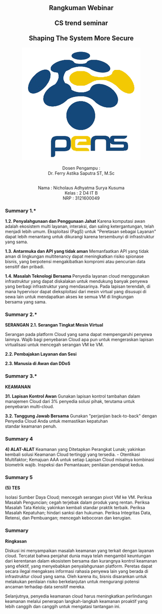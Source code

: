 <!-- Cover Depan-->
<div align="center">
  <h2>Rangkuman Webinar<br/><br/>CS trend seminar<br/><br/>Shaping The System More Secure</h2>
  
  <img src="../../asset/Logo_PENS.png" />
   
  <p align="center">
    Dosen Pengampu :
    <br />
    Dr. Ferry Astika Saputra ST, M.Sc
    <br/><br/>
    <p>
    Nama : Nicholaus Adhyatma Surya Kusuma <br/>
    Kelas : 2 D4 IT B <br/>
    NRP : 3121600049 <br/> 
    </p>
  </p>
</div>

<!-- Summari -->

### Summary 1.\*

**1.2. Penyalahgunaan dan Penggunaan Jahat**
Karena komputasi awan adalah ekosistem multi layanan, interaksi, dan saling ketergantungan, telah menjadi lebih umum. Eksploitasi (PagS) untuk "Peretasan sebagai Layanan" dapat lebih menantang untuk dikurangi karena tersembunyi di infrastruktur yang sama.

**1.3. Antarmuka dan API yang tidak aman**
Memanfaatkan API yang tidak aman di lingkungan multitenancy dapat meningkatkan risiko spionase bisnis, yang berpotensi mengakibatkan kompromi atau pencurian data sensitif dan pribadi.

**1.4. Masalah Teknologi Bersama**
Penyedia layanan cloud menggunakan infrastruktur yang dapat diskalakan untuk mendukung banyak penyewa yang berbagi infrastruktur yang mendasarinya. Pada lapisan terendah, di mana hypervisor dapat dieksploitasi dari mesin virtual yang disusupi di sewa lain untuk mendapatkan akses ke semua VM di lingkungan bersama yang sama.

### Summary 2.\*

**SERANGAN**
**2.1. Serangan Tingkat Mesin Virtual**

Serangan pada platform Cloud yang sama dapat mempengaruhi penyewa lainnya. Wajib bagi penyebaran Cloud apa pun untuk mengeraskan lapisan virtualisasi untuk mencegah serangan VM ke VM.

**2.2. Pembajakan Layanan dan Sesi**

**2.3. Manusia di Awan dan DDoS**

### Summary 3.\*
**KEAMANAN**

**31. Lapisan Kontrol Awan**
Gunakan lapisan kontrol tambahan dalam manajemen Cloud dari 3% penyedia solusi pihak, terutama untuk penyebaran multi-cloud.

**3.2. Tanggung Jawab Bersama**
Gunakan "perjanjian back-to-back" dengan Penyedia Cloud Anda untuk memastikan kepatuhan standar keamanan penuh.

### Summary 4
**4) ALAT-ALAT**
Keamanan yang Ditetapkan Perangkat Lunak; yakinkan kembali solusi Keamanan Cloud tertinggi yang tersedia. -
Otentikasi Multifaktor; Kemajuan AAA untuk setiap Lapisan Cloud misalnya kombinasi biometrik wajib.
Inspeksi dan Pemantauan; penilaian pendapat kedua.

### Summary 5
**(5) TES**

Isolasi Sumber Daya Cloud; mencegah serangan pivot VM ke VM.
Periksa Masalah Penguncian; cegah terjebak dalam produk yang rentan.
Periksa Masalah Tata Kelola; yakinkan kembali standar praktik terbaik.
Periksa Masalah Kepatuhan; hindari sanksi dan hukuman.
Periksa Integritas Data, Retensi, dan Pembuangan; mencegah kebocoran dan kerugian.

### Summary
**Ringkasan**

Diskusi ini menyampaikan masalah keamanan yang terkait dengan layanan cloud. Tercatat bahwa penjahat dunia maya telah mengambil keuntungan dari kerentanan dalam ekosistem bersama dan kurangnya kontrol keamanan yang efektif, yang menyebabkan penyalahgunaan platform. Peretas dapat secara ilegal mengakses informasi rahasia penyewa lain yang berada di infrastruktur cloud yang sama. Oleh karena itu, bisnis disarankan untuk melakukan penilaian risiko berkelanjutan untuk mengurangi potensi ancaman terhadap data sensitif mereka.

Selanjutnya, penyedia keamanan cloud harus meningkatkan perlindungan keamanan melalui penerapan langkah-langkah keamanan proaktif yang lebih canggih dan canggih untuk mengatasi tantangan ini.
